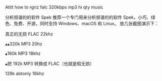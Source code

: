 Atitt how to rgnz falc 320kbps mp3 hi qty music 


 分析频谱的的软件 Spek
推荐一个专门用来分析频谱的的软件 Spek，小巧、绿色、免费、开源，同时支持 Windows、macOS 和 Linux。
放几张截图演示下：

真正的无损 FLAC  22khz

▴▴320k MP3  20hz
 


▴160k MP3  18khz

▴把 192k MP3 转换成 FLAC（也就是假无损）

128k abtonly 16khz

